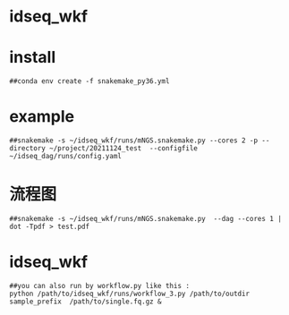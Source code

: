 # idseq_wkf

# install
	##conda env create -f snakemake_py36.yml
# example
	##snakemake -s ~/idseq_wkf/runs/mNGS.snakemake.py --cores 2 -p --directory ~/project/20211124_test  --configfile ~/idseq_dag/runs/config.yaml
# 流程图
	##snakemake -s ~/idseq_wkf/runs/mNGS.snakemake.py  --dag --cores 1 | dot -Tpdf > test.pdf
# idseq_wkf
	##you can also run by workflow.py like this :
	python /path/to/idseq_wkf/runs/workflow_3.py /path/to/outdir  sample_prefix  /path/to/single.fq.gz &

